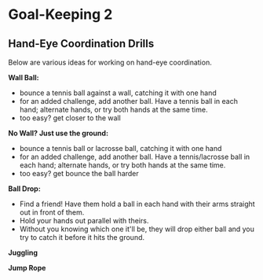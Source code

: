 # Goal-Keeping 2

## Hand-Eye Coordination Drills

Below are various ideas for working on hand-eye coordination.

**Wall Ball:**
- bounce a tennis ball against a wall, catching it with one hand
- for an added challenge, add another ball. Have a tennis ball in each hand; alternate hands, or try both hands at the same time.
- too easy? get closer to the wall

**No Wall? Just use the ground:**
- bounce a tennis ball or lacrosse ball, catching it with one hand
- for an added challenge, add another ball. Have a tennis/lacrosse ball in each hand; alternate hands, or try both hands at the same time.
- too easy? get bounce the ball harder

**Ball Drop:**
- Find a friend! Have them hold a ball in each hand with their arms straight out in front of them.
- Hold your hands out parallel with theirs.
- Without you knowing which one it'll be, they will drop either ball and you try to catch it before it hits the ground.

**Juggling**

**Jump Rope**